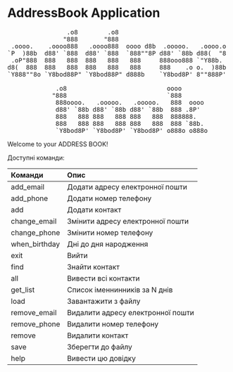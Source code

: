 # AddressBook Application
<pre>
                .o8        .o8                                       
               "888       "888                                       
 .oooo.    .oooo888   .oooo888  oooo d8b  .ooooo.   .oooo.o  .oooo.o 
`P  )88b  d88' `888  d88' `888  `888""8P d88' `88b d88(  "8 d88(  "8 
 .oP"888  888   888  888   888   888     888ooo888 `"Y88b.  `"Y88b.  
d8(  888  888   888  888   888   888     888    .o o.  )88b o.  )88b 
`Y888""8o `Y8bod88P" `Y8bod88P" d888b    `Y8bod8P' 8""888P' 8""888P' 

             .o8                           oooo        
            "888                           `888        
             888oooo.   .ooooo.   .ooooo.   888  oooo  
             d88' `88b d88' `88b d88' `88b  888 .8P'   
             888   888 888   888 888   888  888888.    
             888   888 888   888 888   888  888 `88b.  
             `Y8bod8P' `Y8bod8P' `Y8bod8P' o888o o888o 
</pre>

Welcome to your ADDRESS BOOK!

 Доступні команди:

|       Команди        |      Опис                               |
|:---------------------|:----------------------------------------|
|  add_email           | Додати адресу електронної пошти         |
|  add_phone           | Додати номер телефону                   |
|  add                 | Додати контакт                          |
|  change_email        | Змінити адресу електронної пошти        |
|  change_phone        | Змінити номер телефону                  |
|  when_birthday       | Дні до дня народження                   |
|  exit                | Вийти                                   |
|  find                | Знайти контакт                          |
|  all                 | Вивести всі контакти                    |
|  get_list            | Список іменнинників за N днів           |
|  load                | Завантажити з файлу                     |
|  remove_email        | Видалити адресу електронної пошти       |
|  remove_phone        | Видалити номер телефону                 |
|  remove              | Видалити контакт                        |
|  save                | Зберегти до файлу                       |
|  help                | Вивести цю довідку                      |


